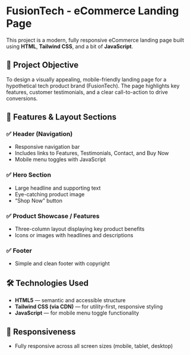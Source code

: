 # FusionTech - eCommerce Landing Page

This project is a modern, fully responsive eCommerce landing page built using **HTML**, **Tailwind CSS**, and a bit of **JavaScript**.

## 🚀 Project Objective

To design a visually appealing, mobile-friendly landing page for a hypothetical tech product brand (FusionTech). The page highlights key features, customer testimonials, and a clear call-to-action to drive conversions.

## 🎯 Features & Layout Sections

### ✅ Header (Navigation)
- Responsive navigation bar
- Includes links to Features, Testimonials, Contact, and Buy Now
- Mobile menu toggles with JavaScript

### ✅ Hero Section
- Large headline and supporting text
- Eye-catching product image
- “Shop Now” button

### ✅ Product Showcase / Features
- Three-column layout displaying key product benefits
- Icons or images with headlines and descriptions

### ✅ Footer
- Simple and clean footer with copyright


## 🛠️ Technologies Used

- **HTML5** — semantic and accessible structure
- **Tailwind CSS (via CDN)** — for utility-first, responsive styling
- **JavaScript** — for mobile menu toggle functionality

## 📱 Responsiveness

- Fully responsive across all screen sizes (mobile, tablet, desktop)
